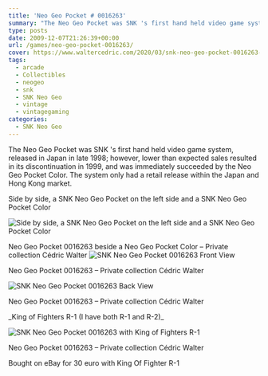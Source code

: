 ```yaml
---
title: 'Neo Geo Pocket # 0016263'
summary: "The Neo Geo Pocket was SNK 's first hand held video game system, released in Japan in late 1998; however, lower than expected sales resulted in its discontinuation in 1999, and was immediately succeeded by the Neo Geo Pocket Color. The system only had a retail release within the Japan and Hong Kong market."
type: posts
date: 2009-12-07T21:26:39+00:00
url: /games/neo-geo-pocket-0016263/
cover: https://www.waltercedric.com/2020/03/snk-neo-geo-pocket-0016263-6-1024x768.webp
tags:
  - arcade
  - Collectibles
  - neogeo
  - snk
  - SNK Neo Geo
  - vintage
  - vintagegaming
categories:
  - SNK Neo Geo
---
```

The Neo Geo Pocket was SNK 's first hand held video game system, released in Japan in late 1998; however, lower than expected sales resulted in its discontinuation in 1999, and was immediately succeeded by the Neo Geo Pocket Color. The system only had a retail release within the Japan and Hong Kong market.

Side by side, a SNK Neo Geo Pocket on the left side and a SNK Neo Geo Pocket Color

![Side by side, a SNK Neo Geo Pocket on the left side and a SNK Neo Geo Pocket Color](/2020/03/snk-neo-geo-pocket-0016263-5-1024x768.webp)

Neo Geo Pocket 0016263 beside a Neo Geo Pocket Color – Private collection Cédric Walter
![SNK Neo Geo Pocket 0016263 Front View](/2020/03/snk-neo-geo-pocket-0016263-3-1024x768.webp)

Neo Geo Pocket 0016263 – Private collection Cédric Walter

![SNK Neo Geo Pocket 0016263 Back View](/2020/03/snk-neo-geo-pocket-0016263-4-1024x768.webp)

Neo Geo Pocket 0016263 – Private collection Cédric Walter

\_King of Fighters R-1 (I have both R-1 and R-2)\_

![SNK Neo Geo Pocket 0016263 with King of Fighters R-1](/2020/03/snk-neo-geo-pocket-0016263-6-1024x768.webp)

Neo Geo Pocket 0016263 – Private collection Cédric Walter

Bought on eBay for 30 euro with King Of Fighter R-1
